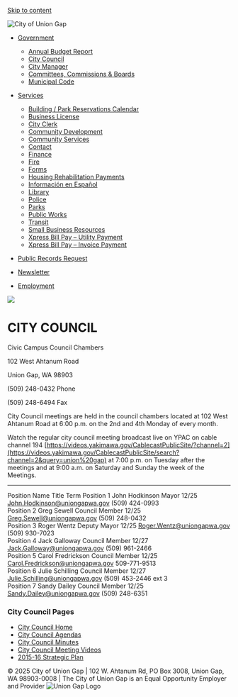 [Skip to content](https://uniongapwa.gov/council/)

![City of Union Gap](https://uniongapwa.gov/media/union-gap-logo.jpg)

- [Government](https://uniongapwa.gov/council "Government")
  
  - [Annual Budget Report](https://uniongapwa.gov/government/annual-budget-report "Annual Budget Report")
  - [City Council](https://uniongapwa.gov/council "City Council")
  - [City Manager](https://uniongapwa.gov/city-manager "City Manager")
  - [Committees, Commissions &amp; Boards](https://uniongapwa.gov/government/committeescommissionsboards "Committees, Commissions & Boards")
  - [Municipal Code](https://library.municode.com/index.aspx?clientId=16667 "Municipal Code")
- [Services](https://uniongapwa.gov/council "Services")
  
  - [Building / Park Reservations Calendar](https://uniongapwa.gov/building-reservations "Building / Park Reservations Calendar")
  - [Business License](https://uniongapwa.gov/business-license "Business License")
  - [City Clerk](https://uniongapwa.gov/city-clerk "City Clerk")
  - [Community Development](https://uniongapwa.gov/community-development "Community Development")
  - [Community Services](https://uniongapwa.gov/community-services "Community Services")
  - [Contact](https://uniongapwa.gov/contact "Contact")
  - [Finance](https://uniongapwa.gov/finance "Finance")
  - [Fire](https://uniongapwa.gov/fire "Fire")
  - [Forms](https://uniongapwa.gov/services/forms "Forms")
  - [Housing Rehabilitation Payments](https://secure.xpressbillpay.com/portal/?refer=uniongaphousingrehab "Housing Rehabilitation Payments")
  - [Información en Español](https://uniongapwa.gov/services/informacion-en-espanol "Información en Español")
  - [Library](https://uniongapwa.gov/library "Library")
  - [Police](https://uniongapwa.gov/police "Police")
  - [Parks](https://uniongapwa.gov/public-works/parks "Parks")
  - [Public Works](https://uniongapwa.gov/public-works "Public Works")
  - [Transit](https://uniongapwa.gov/transit "Transit")
  - [Small Business Resources](https://uniongapwa.gov/small-business-resources "Small Business Resources")
  - [Xpress Bill Pay – Utility Payment](https://www.xpressbillpay.com/ "Xpress Bill Pay - Utility Payment")
  - [Xpress Bill Pay – Invoice Payment](https://www.xpressformsbuilder.com/viewer/b7376fe2-6288-41cc-8a45-f91a96da1b3f "Xpress Bill Pay - Invoice Payment")
- [Public Records Request](https://uniongapwa.gov/public-records-request "Public Records Request")
- [Newsletter](https://uniongapwa.gov/city-newsletter "Newsletter")
- [Employment](https://uniongapwa.gov/open-positions "Employment")

![](https://uniongapwa.gov/council/wp-content/uploads/sites/4/ug-photo-pg1.jpg)

# CITY COUNCIL

Civic Campus Council Chambers

102 West Ahtanum Road

Union Gap, WA 98903

(509) 248-0432 Phone

(509) 248-6494 Fax

City Council meetings are held in the council chambers located at 102 West Ahtanum Road at 6:00 p.m. on the 2nd and 4th Monday of every month.

Watch the regular city council meeting broadcast live on YPAC on cable channel 194 [https://videos.yakimawa.gov/CablecastPublicSite/?channel=2](https://videos.yakimawa.gov/CablecastPublicSite/search?channel=2&query=union%20gap) at 7:00 p.m. on Tuesday after the meetings and at 9:00 a.m. on Saturday and Sunday the week of the Meetings.

* * *

Position Name Title Term Position 1 John Hodkinson Mayor 12/25 John.Hodkinson@uniongapwa.gov (509) 424-0993  
Position 2 Greg Sewell Council Member 12/25 Greg.Sewell@uniongapwa.gov (509) 248-0432  
Position 3 Roger Wentz Deputy Mayor 12/25 Roger.Wentz@uniongapwa.gov (509) 930-7023  
Position 4 Jack Galloway Council Member 12/27 Jack.Galloway@uniongapwa.gov (509) 961-2466  
Position 5 Carol Fredrickson Council Member 12/25 Carol.Fredrickson@uniongapwa.gov 509-771-9513  
Position 6 Julie Schilling Council Member 12/27 Julie.Schilling@uniongapwa.gov (509) 453-2446 ext 3  
Position 7 Sandy Dailey Council Member 12/25 Sandy.Dailey@uniongapwa.gov (509) 248-6351

### City Council Pages

- [City Council Home](https://uniongapwa.gov/council)
- [City Council Agendas](https://uniongapwa.gov/council/city-council-agendas)
- [City Council Minutes](https://uniongapwa.gov/council/city-council-minutes)
- [City Council Meeting Videos](https://videos.yakimawa.gov/CablecastPublicSite/search?channel=2&query=union%20gap)
- [2015-16 Strategic Plan](https://uniongapwa.gov/council/2015-16-strategic-plan-3)

© 2025 City of Union Gap | 102 W. Ahtanum Rd, PO Box 3008, Union Gap, WA 98903-0008 | The City of Union Gap is an Equal Opportunity Employer and Provider ![Union Gap Logo](https://uniongapwa.gov/assets/img/logo-web.png)